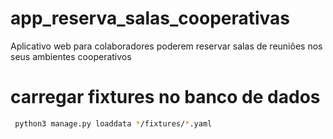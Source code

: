 # app_reserva_salas_cooperativas
Aplicativo web para colaboradores poderem reservar salas de reuniões nos seus ambientes cooperativos

# carregar fixtures no banco de dados
```bash
 python3 manage.py loaddata */fixtures/*.yaml
 ```